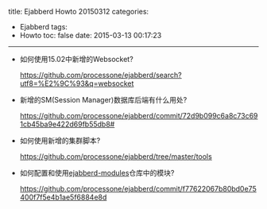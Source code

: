 title: Ejabberd Howto 20150312 <TODO LIST>
categories:
  - Ejabberd
tags:
  - Howto
toc: false
date: 2015-03-13 00:17:23
---

- 如何使用15.02中新增的Websocket?

    https://github.com/processone/ejabberd/search?utf8=%E2%9C%93&q=websocket

- 新增的SM(Session Manager)数据库后端有什么用处?

    https://github.com/processone/ejabberd/commit/72d9b099c6a8c73c691cb45ba9e422d69fb55db8#

- 如何使用新增的集群脚本?

    https://github.com/processone/ejabberd/tree/master/tools

- 如何配置和使用[ejabberd-modules](https://github.com/processone/ejabberd-contrib)仓库中的模块?

    https://github.com/processone/ejabberd/commit/f77622067b80bd0e75400f7f5e4b1ae5f6884e8d